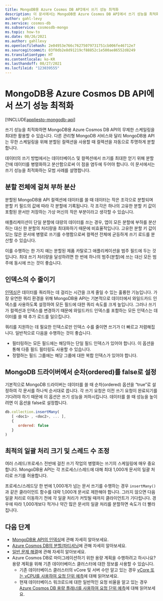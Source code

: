 ```yaml
---
title: MongoDB용 Azure Cosmos DB API에서 쓰기 성능 최적화
description: 이 문서에서는 MongoDB용 Azure Cosmos DB API에서 쓰기 성능을 최적화하여 최저 비용으로 최대한의 가능한 처리량을 얻는 방법을 설명합니다.
author: gahl-levy
ms.service: cosmos-db
ms.subservice: cosmosdb-mongo
ms.topic: how-to
ms.date: 08/26/2021
ms.author: gahllevy
ms.openlocfilehash: 2e04953e766c76275079731751cb006fe46712e7
ms.sourcegitcommit: 03f0db2e8d91219cf88852c1e500ae86552d8249
ms.translationtype: HT
ms.contentlocale: ko-KR
ms.lasthandoff: 08/27/2021
ms.locfileid: "123039555"
---
```

# <a name="optimize-write-performance-in-azure-cosmos-db-api-for-mongodb"></a>MongoDB용 Azure Cosmos DB API에서 쓰기 성능 최적화
[!INCLUDE[appliesto-mongodb-api](../includes/appliesto-mongodb-api.md)]

쓰기 성능을 최적화하면 MongoDB용 Azure Cosmos DB API의 무제한 스케일링을 최대한 활용할 수 있습니다. 다른 관리형 MongoDB 서비스와 달리 MongoDB용 API는 무한 스케일링을 위해 분할된 컬렉션을 사용할 때 컬렉션을 자동으로 투명하게 분할합니다. 

데이터의 쓰기 방법에서는 데이터베이스 및 컬렉션에서 쓰기를 최대한 얻기 위해 분할 간에 데이터를 병렬화하고 분산함으로써 이 점을 염두에 두어야 합니다. 이 문서에서는 쓰기 성능을 최적화하는 모범 사례를 설명합니다.

## <a name="spread-the-load-across-your-shards"></a>분할 전체에 걸쳐 부하 분산
분할된 MongoDB용 API 컬렉션에 데이터를 쓸 때 데이터는 작은 조각으로 분할되며 분할 키 필드의 값에 따라 각 분할에 기록됩니다. 각 조각은 하나의 고유한 분할 키 값이 포함된 문서만 저장하는 가상 머신의 작은 부분이라고 생각할 수 있습니다. 

애플리케이션이 단일 분할에 대량의 데이터를 쓰는 경우, 앱이 모든 분할에 부하를 분산하는 대신 한 분할의 처리량을 최대화하기 때문에 비효율적입니다. 고유한 분할 키 값이 있는 많은 문서에 병렬로 쓰기를 수행함으로써 컬렉션 전체에 균등하게 쓰기 로드를 분산할 수 있습니다.

이를 수행하는 한 가지 예는 분할된 제품 카탈로그 애플리케이션을 범주 필드에 두는 것입니다. 최대 쓰기 처리량을 달성하려면 한 번에 하나의 범주(분할)에 쓰는 대신 모든 범주에 동시에 쓰는 것이 좋습니다. 

## <a name="reduce-the-number-of-indexes"></a>인덱스의 수 줄이기
[인덱싱](../mongodb-indexing.md)은 데이터를 쿼리하는 데 걸리는 시간을 크게 줄일 수 있는 훌륭한 기능입니다. 가장 유연한 쿼리 환경을 위해 MongoDB용 API는 기본적으로 데이터에서 와일드카드 인덱스를 사용하도록 설정하여 모든 필드에 대한 쿼리 속도를 크게 높입니다. 그러나 쓰기가 컬렉션과 인덱스를 변경하기 때문에 와일드카드 인덱스를 포함하는 모든 인덱스는 데이터를 쓸 때 추가 로드를 일으킵니다. 

쿼리를 지원하는 데 필요한 인덱스로만 인덱스 수를 줄이면 쓰기가 더 빠르고 저렴해집니다. 일반적으로 다음을 수행하는 것이 좋습니다.

* 필터링하는 모든 필드에는 해당하는 단일 필드 인덱스가 있어야 합니다. 이 옵션을 통해 다중 필드 필터링도 사용할 수 있습니다.
* 정렬하는 필드 그룹에는 해당 그룹에 대한 복합 인덱스가 있어야 합니다. 

## <a name="set-ordered-to-false-in-the-mongodb-drivers"></a>MongoDB 드라이버에서 순차(ordered)를 false로 설정
기본적으로 MongoDB 드라이버는 데이터를 쓸 때 순차(ordered) 옵션을 “true”로 설정하여 각 문서를 하나씩 순서대로 씁니다. 각 쓰기 요청은 이전 쓰기 요청이 완료되기를 기다려야 하기 때문에 이 옵션은 쓰기 성능을 저하시킵니다. 데이터를 쓸 때 성능을 높이려면 이 옵션을 false로 설정합니다. 

```JavaScript
db.collection.insertMany(
   [ <doc1> , <doc2>, ... ],
   {
      ordered: false
   }
)
```

## <a name="tune-for-the-optimal-batch-size-and-thread-count"></a>최적의 일괄 처리 크기 및 스레드 수 조정
여러 스레드/프로세스 전반에 걸친 쓰기 작업의 병렬화는 쓰기의 스케일링에 매우 중요합니다. MongoDB용 API는 각 프로세스/스레드에 대해 최대 1,000개 문서의 일괄 처리로 쓰기를 허용합니다. 

프로세스/스레드당 한 번에 1,000개가 넘는 문서 쓰기를 수행하는 경우 `insertMany()`과 같은 클라이언트 함수를 대략 1,000개 문서로 제한해야 합니다. 그러지 않으면 다음 일괄 처리로 이동하기 전에 각 일괄 처리가 커밋될 때까지 클라이언트가 기다립니다. 경우에 따라 1,000개보다 적거나 약간 많은 문서의 일괄 처리를 분할하면 속도가 더 빨라집니다.



## <a name="next-steps"></a>다음 단계

* [MongoDB용 API의 인덱싱](../mongodb-indexing.md)에 관해 자세히 알아보세요.
* [Azure Cosmos DB의 분할/파티셔닝](../partitioning-overview.md)에 관해 자세히 알아보세요.
* [일반 문제 해결](error-codes-solutions.md)에 관해 자세히 알아보세요.
* Azure Cosmos DB로 마이그레이션하기 위한 용량 계획을 수행하려고 하시나요? 용량 계획을 위해 기존 데이터베이스 클러스터에 대한 정보를 사용할 수 있습니다.
    * 기존 데이터베이스 클러스터의 vCore 및 서버 수만 알고 있는 경우 [vCore 또는 vCPU를 사용하여 요청 단위 예측](../convert-vcore-to-request-unit.md)에 대해 읽어보세요. 
    * 현재 데이터베이스 워크로드에 대한 일반적인 요청 비율을 알고 있는 경우 [Azure Cosmos DB 용량 플래너를 사용하여 요청 단위 예측](estimate-ru-capacity-planner.md)에 대해 읽어보세요.
